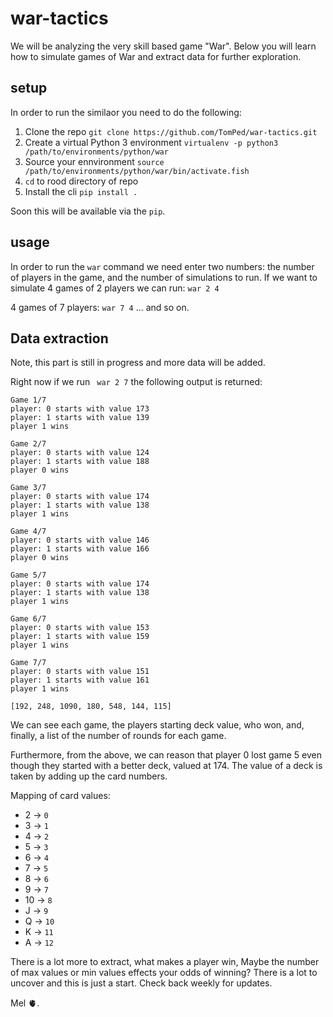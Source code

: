 # war-tactics
We will be analyzing the very skill based game "War". Below you will learn how to simulate games of War and extract data for further exploration.

## setup

In order to run the similaor you need to do the following:

1. Clone the repo `git clone https://github.com/TomPed/war-tactics.git`
2. Create a virtual Python 3 environment `virtualenv -p python3 /path/to/environments/python/war`
3. Source your ennvironment `source /path/to/environments/python/war/bin/activate.fish`
4. `cd` to rood directory of repo
5. Install the cli `pip install .`

Soon this will be available via the `pip`.

## usage

In order to run the `war` command we need enter two numbers: the number of players in the game, and the number of simulations to run. If we want to simulate 4 games of 2 players we can run: `war 2 4`

4 games of 7 players: `war 7 4` ... and so on. 

## Data extraction

Note, this part is still in progress and more data will be added.

Right now if we run ` war 2 7` the following output is returned:
```
Game 1/7
player: 0 starts with value 173
player: 1 starts with value 139
player 1 wins

Game 2/7
player: 0 starts with value 124
player: 1 starts with value 188
player 0 wins

Game 3/7
player: 0 starts with value 174
player: 1 starts with value 138
player 1 wins

Game 4/7
player: 0 starts with value 146
player: 1 starts with value 166
player 0 wins

Game 5/7
player: 0 starts with value 174
player: 1 starts with value 138
player 1 wins

Game 6/7
player: 0 starts with value 153
player: 1 starts with value 159
player 1 wins

Game 7/7
player: 0 starts with value 151
player: 1 starts with value 161
player 1 wins

[192, 248, 1090, 180, 548, 144, 115]
```

We can see each game, the players starting deck value, who won, and, finally, a list of the number of rounds for each game.

Furthermore, from the above, we can reason that player 0 lost game 5 even though they started with a better deck, valued at 174. The value of a deck is taken by adding up the card numbers.

Mapping of card values:
- 2  -> `0`
- 3  -> `1`
- 4  -> `2`
- 5  -> `3`
- 6  -> `4`
- 7  -> `5`
- 8  -> `6`
- 9  -> `7`
- 10 -> `8`
- J  -> `9`
- Q  -> `10`
- K  -> `11`
- A  -> `12`

There is a lot more to extract, what makes a player win, Maybe the number of max values or min values effects your odds of winning? There is a lot to uncover and this is just a start. Check back weekly for updates.

Mel 🫀.

